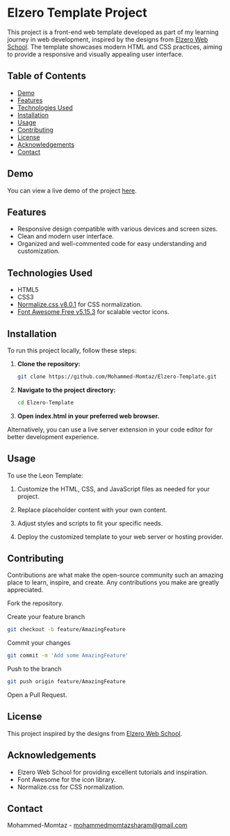 # Elzero Template Project

This project is a front-end web template developed as part of my learning journey in web development,
inspired by the designs from [Elzero Web School](https://elzero.org/). 
The template showcases modern HTML and CSS practices, aiming to provide a responsive and visually appealing user interface.

## Table of Contents

- [Demo](#demo)
- [Features](#features)
- [Technologies Used](#technologies-used)
- [Installation](#installation)
- [Usage](#usage)
- [Contributing](#contributing)
- [License](#license)
- [Acknowledgements](#acknowledgements)
- [Contact](#contact)

## Demo

You can view a live demo of the project [here](https://mohammed-momtaz.github.io/Elzero-Template/).

## Features

- Responsive design compatible with various devices and screen sizes.
- Clean and modern user interface.
- Organized and well-commented code for easy understanding and customization.

## Technologies Used

- HTML5
- CSS3
- [Normalize.css v8.0.1](https://necolas.github.io/normalize.css/) for CSS normalization.
- [Font Awesome Free v5.15.3](https://fontawesome.com/) for scalable vector icons.

## Installation

To run this project locally, follow these steps:

1. **Clone the repository:**

   ```bash
   git clone https://github.com/Mohammed-Momtaz/Elzero-Template.git
   
2. **Navigate to the project directory:**
   
    ```bash
    cd Elzero-Template

3. **Open index.html in your preferred web browser.**

Alternatively, you can use a live server extension in your code editor for better development experience.

## Usage

To use the Leon Template:

1. Customize the HTML, CSS, and JavaScript files as needed for your project.

2. Replace placeholder content with your own content.

3. Adjust styles and scripts to fit your specific needs.

4. Deploy the customized template to your web server or hosting provider.

## Contributing

Contributions are what make the open-source community such an amazing place to learn, inspire, and create. Any contributions you make are greatly appreciated.

Fork the repository.

Create your feature branch
```bash
git checkout -b feature/AmazingFeature
```

Commit your changes
```bash
git commit -m 'Add some AmazingFeature'
```

Push to the branch
```bash
git push origin feature/AmazingFeature
```

Open a Pull Request.

## License

This project inspired by the designs from [Elzero Web School](https://elzero.org/). 

## Acknowledgements

- Elzero Web School for providing excellent tutorials and inspiration.
- Font Awesome for the icon library.
- Normalize.css for CSS normalization.

## Contact

Mohammed-Momtaz - mohammedmomtazsharam@gmail.com
